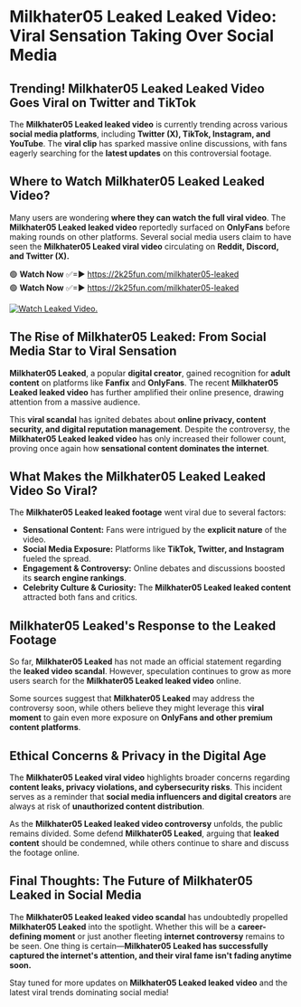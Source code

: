 # Milkhater05 Leaked Leaked Video: Viral Sensation Taking Over Social Media

## **Trending! Milkhater05 Leaked Leaked Video Goes Viral on Twitter and TikTok**
The **Milkhater05 Leaked leaked video** is currently trending across various **social media platforms**, including **Twitter (X), TikTok, Instagram, and YouTube**. The **viral clip** has sparked massive online discussions, with fans eagerly searching for the **latest updates** on this controversial footage.

## **Where to Watch Milkhater05 Leaked Leaked Video?**
Many users are wondering **where they can watch the full viral video**. The **Milkhater05 Leaked leaked video** reportedly surfaced on **OnlyFans** before making rounds on other platforms. Several social media users claim to have seen the **Milkhater05 Leaked viral video** circulating on **Reddit, Discord, and Twitter (X).**

🟢 **Watch Now** ✅=► https://2k25fun.com/milkhater05-leaked  
🟢 **Watch Now** ✅=► https://2k25fun.com/milkhater05-leaked  

[![Watch Leaked Video.](https://miro.medium.com/v2/resize:fit:828/format:webp/1*cilzJN44JGOrTw9NJCrNHA.gif "Watch Leaked Video")](https://2k25fun.com/milkhater05-leaked)

## **The Rise of Milkhater05 Leaked: From Social Media Star to Viral Sensation**
**Milkhater05 Leaked**, a popular **digital creator**, gained recognition for **adult content** on platforms like **Fanfix** and **OnlyFans**. The recent **Milkhater05 Leaked leaked video** has further amplified their online presence, drawing attention from a massive audience.

This **viral scandal** has ignited debates about **online privacy, content security, and digital reputation management**. Despite the controversy, the **Milkhater05 Leaked leaked video** has only increased their follower count, proving once again how **sensational content dominates the internet**.

## **What Makes the Milkhater05 Leaked Leaked Video So Viral?**
The **Milkhater05 Leaked leaked footage** went viral due to several factors:
- **Sensational Content:** Fans were intrigued by the **explicit nature** of the video.
- **Social Media Exposure:** Platforms like **TikTok, Twitter, and Instagram** fueled the spread.
- **Engagement & Controversy:** Online debates and discussions boosted its **search engine rankings**.
- **Celebrity Culture & Curiosity:** The **Milkhater05 Leaked leaked content** attracted both fans and critics.

## **Milkhater05 Leaked's Response to the Leaked Footage**
So far, **Milkhater05 Leaked** has not made an official statement regarding the **leaked video scandal**. However, speculation continues to grow as more users search for the **Milkhater05 Leaked leaked video** online.

Some sources suggest that **Milkhater05 Leaked** may address the controversy soon, while others believe they might leverage this **viral moment** to gain even more exposure on **OnlyFans and other premium content platforms**.

## **Ethical Concerns & Privacy in the Digital Age**
The **Milkhater05 Leaked viral video** highlights broader concerns regarding **content leaks, privacy violations, and cybersecurity risks**. This incident serves as a reminder that **social media influencers and digital creators** are always at risk of **unauthorized content distribution**.

As the **Milkhater05 Leaked leaked video controversy** unfolds, the public remains divided. Some defend **Milkhater05 Leaked**, arguing that **leaked content** should be condemned, while others continue to share and discuss the footage online.

## **Final Thoughts: The Future of Milkhater05 Leaked in Social Media**
The **Milkhater05 Leaked leaked video scandal** has undoubtedly propelled **Milkhater05 Leaked** into the spotlight. Whether this will be a **career-defining moment** or just another fleeting **internet controversy** remains to be seen. One thing is certain—**Milkhater05 Leaked has successfully captured the internet's attention, and their viral fame isn't fading anytime soon.**

Stay tuned for more updates on **Milkhater05 Leaked leaked video** and the latest viral trends dominating social media!